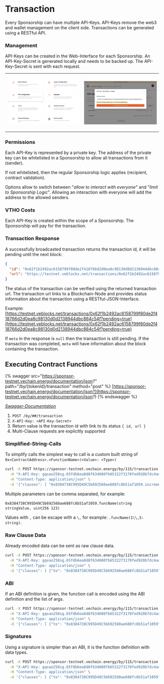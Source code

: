 # Transaction

Every Sponsorship can have multiple API-Keys. API-Keys remove the web3 and wallet management on the client side. Transactions can be generated using a RESTful API.

### Management

API-Keys can be created in the Web-Interface for each Sponsorship. An API-Key-Secret is generated locally and needs to be backed up. The API-Key-Secret is sent with each request.

|                                                                             |                                                                                       |
| --------------------------------------------------------------------------- | ------------------------------------------------------------------------------------- |
| <img src="../../.gitbook/assets/image (5).png" alt="" data-size="original"> | <h3><img src="../../.gitbook/assets/image (10).png" alt="" data-size="original"></h3> |

### Permissions

Each API-Key is represented by a private key. The address of the private key can be whitelisted in a Sponsorship to allow all transactions from it (sender).

If not whitelisted, then the regular Sponsorship logic applies (recipient, contract validation).

Options allow to switch between "_allow to interact with everyone_" and "_limit to Sponsorship Logic_". Allowing an interaction with everyone will add the address to the allowed senders.

### VTHO Costs

Each API-Key is created within the scope of a Sponsorship. The Sponsorship will pay for the transaction.

### Transaction Response&#x20;

A successfully broadcasted transaction returns the transaction id, it will be pending until the next block:

```json
{
  "id": "0x62f1b2492ac6158799f80de2f418766d2d0ea8c98130d0d2138944dbc884c54f",
  "url": "https://testnet.veblocks.net/transactions/0x62f1b2492ac6158799f80de2f418766d2d0ea8c98130d0d2138944dbc884c54f?pending=true"
}
```

The status of the transaction can be verified using the returned transaction url. The transaction url links to a Blockchain-Node and provides status information about the transaction using a RESTful-JSON-Interface.

Example: [https://testnet.veblocks.net/transactions/0x62f1b2492ac6158799f80de2f418766d2d0ea8c98130d0d2138944dbc884c54f?pending=true](https://testnet.veblocks.net/transactions/0x62f1b2492ac6158799f80de2f418766d2d0ea8c98130d0d2138944dbc884c54f?pending=true)

If `meta` in the response is `null` then the transaction is still pending. If the transaction was completed, `meta` will have information about the block containing the transaction.

## Executing Contract Functions

{% swagger src="https://sponsor-testnet.vechain.energy/documentation/json?" path="/by/{tokenId}/transaction" method="post" %}
[https://sponsor-testnet.vechain.energy/documentation/json?](https://sponsor-testnet.vechain.energy/documentation/json?)
{% endswagger %}

[_Swagger-Documentation_](https://sponsor-testnet.vechain.energy/documentation/static/index.html#/sign/post\_by\_\_tokenId\_\_transaction)

1. `POST /by/##/transaction`
2. `X-API-Key: <API-Key-Secret>`
3. Return value is the transaction id with link to its status `{ id, url }`
4. Multi-Clause requests are explicitly supported

### Simplified-String-Calls

To simplify calls the simplest way to call is a custom built string of `0x<ContractAddress>.<FunctionName>(<Value>: <Type>)`

```bash
curl -X POST https://sponsor-testnet.vechain.energy/by/115/transaction \
  -H "X-API-Key: gqxao258sg.65fdb6ea8d8f634080fb65322f3170fed920b7dc4adc3f805ec023de07b27282" \
  -H "Content-Type: application/json" \
  -d '{"clauses": [ "0x8384738C995D49C5b692560ae688fc8b51af1059.increment()" ]}'
```

Multiple parameters can be comma separated, for example:

```solidity
0x8384738C995D49C5b692560ae688fc8b51af1059.funcName(string stringValue, uint256 123)
```

Values with `,` can be escape with a `\,` for example: `.funcName(1\\,5: string)`.

### Raw Clause Data

Already encoded data can be sent as raw clause data.

```bash
curl -X POST https://sponsor-testnet.vechain.energy/by/115/transaction \
  -H "X-API-Key: gqxao258sg.65fdb6ea8d8f634080fb65322f3170fed920b7dc4adc3f805ec023de07b27282" \
  -H "Content-Type: application/json" \
  -d '{"clauses": [ {"to": "0x8384738C995D49C5b692560ae688fc8b51af1059", "data": "0xd09de08a"} ]}'
```

### ABI

If an ABI definition is given, the function call is encoded using the ABI definition and the list of args.

```bash
curl -X POST https://sponsor-testnet.vechain.energy/by/115/transaction \
  -H "X-API-Key: gqxao258sg.65fdb6ea8d8f634080fb65322f3170fed920b7dc4adc3f805ec023de07b27282" \
  -H "Content-Type: application/json" \
  -d '{"clauses": [ {"to": "0x8384738C995D49C5b692560ae688fc8b51af1059", "args": [], "abi": {"inputs": [], "name": "increment", "outputs": [], "stateMutability": "nonpayable", "type": "function"}} ]}'
```

### Signatures

Using a signature is simpler than an ABI, it is the function definition with data types.

```bash
curl -X POST https://sponsor-testnet.vechain.energy/by/115/transaction \
  -H "X-API-Key: gqxao258sg.65fdb6ea8d8f634080fb65322f3170fed920b7dc4adc3f805ec023de07b27282" \
  -H "Content-Type: application/json" \
  -d '{"clauses": [ {"to": "0x8384738C995D49C5b692560ae688fc8b51af1059", "args": [], "signature": "increment()"} ]}'
```

